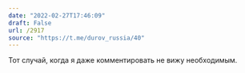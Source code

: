 ```yaml
---
date: "2022-02-27T17:46:09"
draft: False
url: /2917
source: "https://t.me/durov_russia/40"
---
```


Тот случай, когда я даже комментировать не вижу необходимым.
